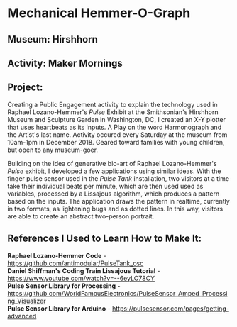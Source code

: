 # Mechanical Hemmer-O-Graph
## Museum: Hirshhorn
## Activity: Maker Mornings

## Project:
Creating a Public Engagement activity to explain the technology used in Raphael Lozano-Hemmer's <i>Pulse</i>
Exhibit at the Smithsonian's Hirshhorn Museum and Sculpture Garden in Washington, DC, I created an X-Y plotter
that uses heartbeats as its inputs. A Play on the word Harmonograph and the Artist's last name. 
Activity occured every Saturday at the museum from 10am-1pm in December 2018. 
Geared toward families with young children, but open to any museum-goer.

Building on the idea of generative bio-art of Raphael Lozano-Hemmer's <i>Pulse</i> exhibit, 
I developed a few applications using similar ideas. With the finger pulse sensor used in the <i>Pulse Tank</i> 
installation, two visitors at a time take their individual beats per minute, which are then used used as 
variables, processed by a Lissajous algorithm, which produces a pattern based on the inputs. 
The application draws the pattern in realtime, currently in two formats, as lightening bugs and as dotted 
lines. In this way, visitors are able to create an abstract two-person portrait.

## References I Used to Learn How to Make It:
<b>Raphael Lozano-Hemmer Code</b> - https://github.com/antimodular/PulseTank_osc </br>
<b>Daniel Shiffman's Coding Train Lissajous Tutorial</b> - https://www.youtube.com/watch?v=--6eyLO78CY </br>
<b>Pulse Sensor Library for Processing</b> - https://github.com/WorldFamousElectronics/PulseSensor_Amped_Processing_Visualizer </br>
<b>Pulse Sensor Library for Arduino</b> - https://pulsesensor.com/pages/getting-advanced </br>

